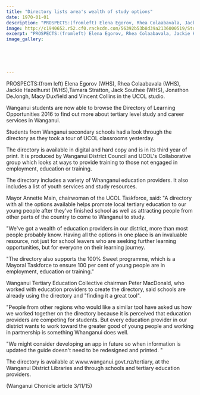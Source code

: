 ```yaml
---
title: "Directory lists area's wealth of study options"
date: 1970-01-01
description: "PROSPECTS:(fromleft) Elena Egorov, Rhea Colaabavala, Jackie Hazelhurst,Tamara Stratton, Jack Southee, Jonathon DeJongh, Macy Duxfieldand Vincent Collins in the UCOL studio."
image: http://c1940652.r52.cf0.rackcdn.com/56392b53b8d39a2136000519/Students-directory-of-learning-UCOL-3.11.15.jpg
excerpt: "PROSPECTS:(fromleft) Elena Egorov, Rhea Colaabavala, Jackie Hazelhurst,Tamara Stratton, Jack Southee, Jonathon DeJongh, Macy Duxfieldand Vincent Collins in the UCOL studio."
image_gallery:
    
    
    
    
    
---
```


<p><span>PROSPECTS:(from left) Elena Egorov (WHS), Rhea Colaabavala (WHS), Jackie Hazelhurst (WHS),Tamara Stratton, Jack Southee (WHS), Jonathon DeJongh, Macy Duxfield and Vincent Collins in the UCOL studio.</span></p>
<p>Wanganui students are now able to browse the Directory of Learning Opportunities 2016 to find out more about tertiary level study and career services in Wanganui.</p>
<p>Students from Wanganui secondary schools had a look through the directory as they took a tour of UCOL classrooms yesterday.</p>
<p>The directory is available in digital and hard copy and is in its third year of print. It is produced by Wanganui District Council and UCOL's Collaborative group which looks at ways to provide training to those not engaged in employment, education or training.</p>
<p>The directory includes a variety of Whanganui education providers. It also includes a list of youth services and study resources.</p>
<p>Mayor Annette Main, chairwoman of the UCOL Taskforce, said: "A directory with all the options available helps promote local tertiary education to our young people after they've finished school as well as attracting people from other parts of the country to come to Wanganui to study.</p>
<p>"We've got a wealth of education providers in our district, more than most people probably know. Having all the options in one place is an invaluable resource, not just for school leavers who are seeking further learning opportunities, but for everyone on their learning journey.</p>
<p>"The directory also supports the 100% Sweet programme, which is a Mayoral Taskforce to ensure 100 per cent of young people are in employment, education or training."</p>
<p>Wanganui Tertiary Education Collective chairman Peter MacDonald, who worked with education providers to create the directory, said schools are already using the directory and "finding it a great tool".</p>
<p>"People from other regions who would like a similar tool have asked us how we worked together on the directory because it is perceived that education providers are competing for students. But every education provider in our district wants to work toward the greater good of young people and working in partnership is something Whanganui does well.</p>
<p>"We might consider developing an app in future so when information is updated the guide doesn't need to be redesigned and printed. "</p>
<p>The directory is available at www.wanganui.govt.nz/tertiary, at the Wanganui District Libraries and through schools and tertiary education providers.</p>
<p><span>(Wanganui Chonicle article 3/11/15)</span></p>

